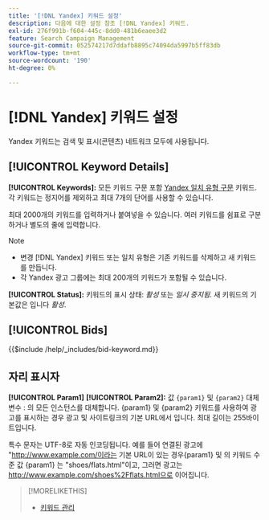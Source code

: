 ```yaml
---
title: '[!DNL Yandex] 키워드 설정'
description: 다음에 대한 설정 참조 [!DNL Yandex] 키워드.
exl-id: 276f991b-f604-445c-8dd0-481b6eaee3d2
feature: Search Campaign Management
source-git-commit: 052574217d7ddafb8895c74094da5997b5ff83db
workflow-type: tm+mt
source-wordcount: '190'
ht-degree: 0%

---
```


# [!DNL Yandex] 키워드 설정

Yandex 키워드는 검색 및 표시(콘텐츠) 네트워크 모두에 사용됩니다.

<!-- Note to self: Yandex doesn't have separate website placements for display; users use keywords for the sites/parts of the content network on which they want to advertise. -->

## [!UICONTROL Keyword Details]

**[!UICONTROL Keywords]:** 모든 키워드 구문 포함 [Yandex 일치 유형 구문](https://yandex.com/support/direct/keywords/symbols-and-operators.html) 키워드. 각 키워드는 정지어를 제외하고 최대 7개의 단어를 사용할 수 있습니다.

최대 2000개의 키워드를 입력하거나 붙여넣을 수 있습니다. 여러 키워드를 쉼표로 구분하거나 별도의 줄에 입력합니다.

>[!NOTE]
>
>* 변경 [!DNL Yandex] 키워드 또는 일치 유형은 기존 키워드를 삭제하고 새 키워드를 만듭니다.
>* 각 Yandex 광고 그룹에는 최대 200개의 키워드가 포함될 수 있습니다.

**[!UICONTROL Status]:** 키워드의 표시 상태: *활성* 또는 *일시 중지됨*. 새 키워드의 기본값은 입니다 *활성*.

## [!UICONTROL Bids]

<!-- **[!UICONTROL Bid]:** -->

{{$include /help/_includes/bid-keyword.md}}

## 자리 표시자

**[!UICONTROL Param1]** **[!UICONTROL Param2]:** 값 `{param1}` 및 `{param2}` 대체 변수 : 의 모든 인스턴스를 대체합니다. {param1} 및 {param2} 키워드를 사용하여 광고를 표시하는 경우 광고 및 사이트링크의 기본 URL에서 입니다. 최대 길이는 255바이트입니다.

특수 문자는 UTF-8로 자동 인코딩됩니다. 예를 들어 연결된 광고에 &quot;http://www.example.com/이라는 기본 URL이 있는 경우{param1} 및 의 키워드 수준 값 {param1} 는 &quot;shoes/flats.html&quot;이고, 그러면 광고는 http://www.example.com/shoes%2Fflats.html으로 이어집니다.

>[!MORELIKETHIS]
>
>* [키워드 관리](/help/search-social-commerce/campaign-management/campaigns/keyword-manage.md)
